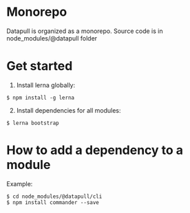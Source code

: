 # Monorepo

Datapull is organized as a monorepo. 
Source code is in node_modules/@datapull folder

# Get started
1. Install lerna globally:
```
$ npm install -g lerna
```

2. Install dependencies for all modules:
```
$ lerna bootstrap
```

# How to add a dependency to a module
Example: 
```
$ cd node_modules/@datapull/cli
$ npm install commander --save
```

